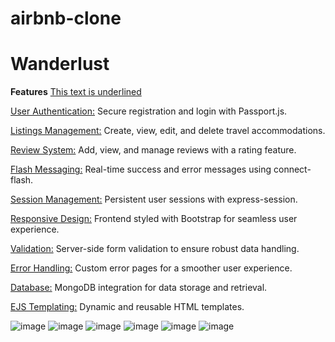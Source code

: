# airbnb-clone
# Wanderlust
**Features**
<u>This text is underlined</u>

<u>User Authentication:</u> Secure registration and login with Passport.js.

<u>Listings Management:</u> Create, view, edit, and delete travel accommodations.

<u>Review System:</u> Add, view, and manage reviews with a rating feature.

<u>Flash Messaging:</u> Real-time success and error messages using connect-flash.

<u>Session Management:</u> Persistent user sessions with express-session.

<u>Responsive Design:</u> Frontend styled with Bootstrap for seamless user experience.

<u>Validation:</u> Server-side form validation to ensure robust data handling.

<u>Error Handling:</u> Custom error pages for a smoother user experience.

<u>Database:</u> MongoDB integration for data storage and retrieval.

<u>EJS Templating:</u> Dynamic and reusable HTML templates.

![image](https://github.com/user-attachments/assets/a337cb15-6e9a-4cfb-b0e4-2945cac664f5)
![image](https://github.com/user-attachments/assets/41b7a381-3910-4378-9616-8b7f604aa11c)
![image](https://github.com/user-attachments/assets/f2b0bc8a-8bf9-445d-8244-db7a5dc94b19)
![image](https://github.com/user-attachments/assets/c71adad3-96ef-4474-b0f2-1a74a5878aa3)
![image](https://github.com/user-attachments/assets/362b2773-2f7f-4e70-8ec0-6b9ae7441efe)
![image](https://github.com/user-attachments/assets/8b9093d1-b0b3-4d73-925a-e4c4926884bd)
